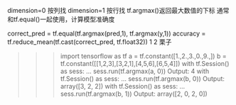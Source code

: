 dimension=0 按列找 
dimension=1 按行找 
tf.argmax()返回最大数值的下标 
通常和tf.equal()一起使用，计算模型准确度

correct_pred = tf.equal(tf.argmax(pred,1), tf.argmax(y,1))
accuracy = tf.reduce_mean(tf.cast(correct_pred, tf.float32))
1
2
栗子

>>> import tensorflow as tf
>>> a = tf.constant([1.,2.,3.,0.,9.,])
>>> b = tf.constant([[1,2,3],[3,2,1],[4,5,6],[6,5,4]])
>>> with tf.Session() as sess:
...     sess.run(tf.argmax(a, 0))
Output:
4
>>> with tf.Session() as sess:
...     sess.run(tf.argmax(b, 0))
Output:
array([3, 2, 2])
>>> with tf.Session() as sess:
...     sess.run(tf.argmax(b, 1))
Output:
array([2, 0, 2, 0])